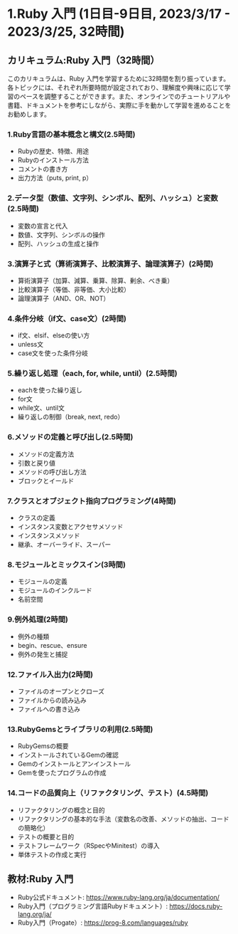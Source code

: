 # 1.Ruby 入門 (1日目-9日目, 2023/3/17 - 2023/3/25, 32時間)

## カリキュラム:Ruby 入門（32時間）
このカリキュラムは、Ruby 入門を学習するために32時間を割り振っています。各トピックには、それぞれ所要時間が設定されており、理解度や興味に応じて学習のペースを調整することができます。また、オンラインでのチュートリアルや書籍、ドキュメントを参考にしながら、実際に手を動かして学習を進めることをお勧めします。
### 1.Ruby言語の基本概念と構文(2.5時間)
- Rubyの歴史、特徴、用途
- Rubyのインストール方法
- コメントの書き方
- 出力方法（puts, print, p）
### 2.データ型（数値、文字列、シンボル、配列、ハッシュ）と変数 (2.5時間)
- 変数の宣言と代入
- 数値、文字列、シンボルの操作
- 配列、ハッシュの生成と操作
### 3.演算子と式（算術演算子、比較演算子、論理演算子）(2時間)
- 算術演算子（加算、減算、乗算、除算、剰余、べき乗）
- 比較演算子（等価、非等価、大小比較）
- 論理演算子（AND、OR、NOT）
### 4.条件分岐（if文、case文）(2時間)
- if文、elsif、elseの使い方
- unless文
- case文を使った条件分岐
### 5.繰り返し処理（each, for, while, until）(2.5時間)
- eachを使った繰り返し
- for文
- while文、until文
- 繰り返しの制御（break, next, redo）
### 6.メソッドの定義と呼び出し(2.5時間)
- メソッドの定義方法
- 引数と戻り値
- メソッドの呼び出し方法
- ブロックとイールド
### 7.クラスとオブジェクト指向プログラミング(4時間)
- クラスの定義
- インスタンス変数とアクセサメソッド
- インスタンスメソッド
- 継承、オーバーライド、スーパー
### 8.モジュールとミックスイン(3時間)
- モジュールの定義
- モジュールのインクルード
- 名前空間
### 9.例外処理(2時間)
- 例外の種類
- begin、rescue、ensure
- 例外の発生と捕捉
### 12.ファイル入出力(2時間)
- ファイルのオープンとクローズ
- ファイルからの読み込み
- ファイルへの書き込み
### 13.RubyGemsとライブラリの利用(2.5時間)
- RubyGemsの概要
- インストールされているGemの確認
- Gemのインストールとアンインストール
- Gemを使ったプログラムの作成
### 14.コードの品質向上（リファクタリング、テスト）(4.5時間)
- リファクタリングの概念と目的
- リファクタリングの基本的な手法（変数名の改善、メソッドの抽出、コードの簡略化）
- テストの概要と目的
- テストフレームワーク（RSpecやMinitest）の導入
- 単体テストの作成と実行

## 教材:Ruby 入門
- Ruby公式ドキュメント: https://www.ruby-lang.org/ja/documentation/
- Ruby入門（プログラミング言語Rubyドキュメント）: https://docs.ruby-lang.org/ja/
- Ruby入門（Progate）: https://prog-8.com/languages/ruby